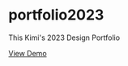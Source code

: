 # portfolio2023
This Kimi's 2023 Design Portfolio

[View Demo](https://kqimi.github.io/portfolio2023/)